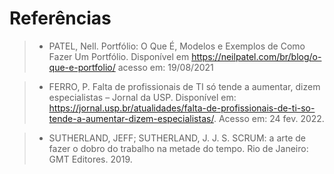 # Referências

> - PATEL, Nell. Portfólio: O Que É, Modelos e Exemplos de Como Fazer Um Portfólio. Disponível em https://neilpatel.com/br/blog/o-que-e-portfolio/  acesso em: 19/08/2021

> - FERRO, P. Falta de profissionais de TI só tende a aumentar, dizem especialistas – Jornal da USP. Disponível em: <https://jornal.usp.br/atualidades/falta-de-profissionais-de-ti-so-tende-a-aumentar-dizem-especialistas/>. Acesso em: 24 fev. 2022.

> - SUTHERLAND, JEFF; SUTHERLAND, J. J. S. SCRUM: a arte de fazer o dobro do trabalho na metade do tempo. Rio de Janeiro: GMT Editores. 2019.
